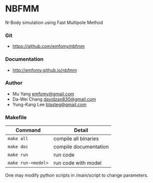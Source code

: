 # NBFMM
N-Body simulation using Fast Multipole Method

### Git
* https://github.com/emfomy/nbfmm

### Documentation
* http://emfomy.github.io/nbfmm

### Author
* Mu Yang <emfomy@gmail.com>
* Da-Wei Chang <davidzan830@gmail.com>
* Yung-Kang Lee <blasteg@gmail.com>

### Makefile

| Command            | Detail                |
|--------------------|-----------------------|
| `make all`         | compile all binaries  |
| `make doc`         | compile documentation |
| `make run`         | run code              |
| `make run-<model>` | run code with model   |

One may modify python scripts in /main/script to change parameters.
